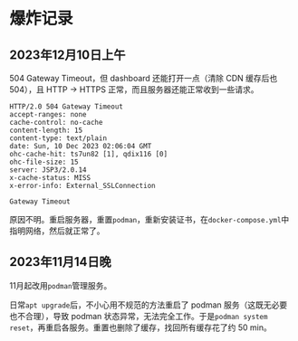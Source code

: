 # 爆炸记录

## 2023年12月10日上午

504 Gateway Timeout，但 dashboard 还能打开一点（清除 CDN 缓存后也 504），且 HTTP → HTTPS 正常，而且服务器还能正常收到一些请求。

```
HTTP/2.0 504 Gateway Timeout
accept-ranges: none
cache-control: no-cache
content-length: 15
content-type: text/plain
date: Sun, 10 Dec 2023 02:06:04 GMT
ohc-cache-hit: ts7un82 [1], qdix116 [0]
ohc-file-size: 15
server: JSP3/2.0.14
x-cache-status: MISS
x-error-info: External_SSLConnection

Gateway Timeout
```

原因不明。重启服务器，重置`podman`，重新安装证书，在`docker-compose.yml`中指明网络，然后就正常了。

## 2023年11月14日晚

11月起改用`podman`管理服务。

日常`apt upgrade`后，不小心用不规范的方法重启了 podman 服务（这既无必要也不合理），导致 podman 状态异常，无法完全工作。于是`podman system reset`，再重启各服务。重置也删除了缓存，找回所有缓存花了约 50 min。
